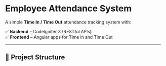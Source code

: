 # Employee Attendance System

A simple **Time In / Time Out** attendance tracking system with:

✅ **Backend** – CodeIgniter 3 (RESTful APIs)  
✅ **Frontend** – Angular apps for Time In and Time Out

---

## 📁 Project Structure

